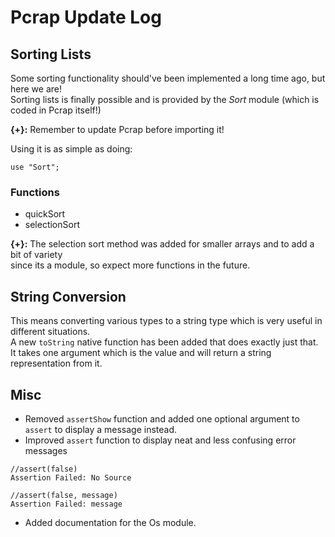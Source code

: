 # Pcrap Update Log
## Sorting Lists
Some sorting functionality should've been implemented a long time ago, but here we are!  
 Sorting lists is finally possible and is provided by the *Sort* module (which is coded in Pcrap itself!)  

**{+}:** Remember to update Pcrap before importing it!    

Using it is as simple as doing:
```
use "Sort";
```  

### Functions
- quickSort
- selectionSort

**{+}:** The selection sort method was added for smaller arrays and to add a bit of variety  
since its a module, so expect more functions in the future.

## String Conversion
This means converting various types to a string type which is very useful in different situations.  
A new ``toString`` native function has been added that does exactly just that.  
It takes one argument which is the value and will return a string representation from it.

## Misc
- Removed  ``assertShow`` function and added one optional argument to ``assert`` to display a message instead.   
- Improved ``assert`` function to display neat and less confusing error messages  
```
//assert(false)
Assertion Failed: No Source

//assert(false, message)
Assertion Failed: message
```
- Added documentation for the Os module.